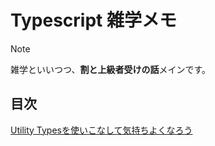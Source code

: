 # Typescript 雑学メモ

> [!NOTE]
> 雑学といいつつ、**割と上級者受けの話**メインです。

## 目次
[Utility Typesを使いこなして気持ちよくなろう](./util.md)
